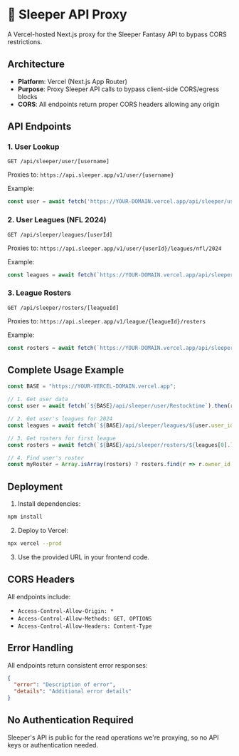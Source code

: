 # 🏈 Sleeper API Proxy

A Vercel-hosted Next.js proxy for the Sleeper Fantasy API to bypass CORS restrictions.

## Architecture

- **Platform**: Vercel (Next.js App Router)
- **Purpose**: Proxy Sleeper API calls to bypass client-side CORS/egress blocks
- **CORS**: All endpoints return proper CORS headers allowing any origin

## API Endpoints

### 1. User Lookup
```
GET /api/sleeper/user/[username]
```
Proxies to: `https://api.sleeper.app/v1/user/{username}`

Example:
```javascript
const user = await fetch('https://YOUR-DOMAIN.vercel.app/api/sleeper/user/Restocktime').then(r => r.json());
```

### 2. User Leagues (NFL 2024)
```
GET /api/sleeper/leagues/[userId]
```
Proxies to: `https://api.sleeper.app/v1/user/{userId}/leagues/nfl/2024`

Example:
```javascript
const leagues = await fetch(`https://YOUR-DOMAIN.vercel.app/api/sleeper/leagues/${user.user_id}`).then(r => r.json());
```

### 3. League Rosters
```
GET /api/sleeper/rosters/[leagueId]
```
Proxies to: `https://api.sleeper.app/v1/league/{leagueId}/rosters`

Example:
```javascript
const rosters = await fetch(`https://YOUR-DOMAIN.vercel.app/api/sleeper/rosters/${leagues[0].league_id}`).then(r => r.json());
```

## Complete Usage Example

```javascript
const BASE = "https://YOUR-VERCEL-DOMAIN.vercel.app";

// 1. Get user data
const user = await fetch(`${BASE}/api/sleeper/user/Restocktime`).then(r => r.json());

// 2. Get user's leagues for 2024
const leagues = await fetch(`${BASE}/api/sleeper/leagues/${user.user_id}`).then(r => r.json());

// 3. Get rosters for first league
const rosters = await fetch(`${BASE}/api/sleeper/rosters/${leagues[0].league_id}`).then(r => r.json());

// 4. Find user's roster
const myRoster = Array.isArray(rosters) ? rosters.find(r => r.owner_id === user.user_id) : null;
```

## Deployment

1. Install dependencies:
```bash
npm install
```

2. Deploy to Vercel:
```bash
npx vercel --prod
```

3. Use the provided URL in your frontend code.

## CORS Headers

All endpoints include:
- `Access-Control-Allow-Origin: *`
- `Access-Control-Allow-Methods: GET, OPTIONS`
- `Access-Control-Allow-Headers: Content-Type`

## Error Handling

All endpoints return consistent error responses:
```json
{
  "error": "Description of error",
  "details": "Additional error details"
}
```

## No Authentication Required

Sleeper's API is public for the read operations we're proxying, so no API keys or authentication needed.